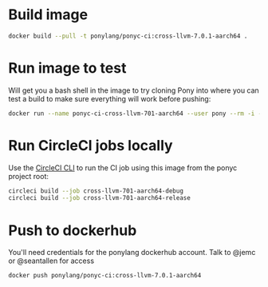 # Build image

```bash
docker build --pull -t ponylang/ponyc-ci:cross-llvm-7.0.1-aarch64 .
```

# Run image to test

Will get you a bash shell in the image to try cloning Pony into where you can test a build to make sure everything will work before pushing:

```bash
docker run --name ponyc-ci-cross-llvm-701-aarch64 --user pony --rm -i -t ponylang/ponyc-ci:cross-llvm-7.0.1-aarch64 bash
```

# Run CircleCI jobs locally

Use the [CircleCI CLI](https://circleci.com/docs/2.0/local-cli/) to run the CI job using this image
from the ponyc project root:

```bash
circleci build --job cross-llvm-701-aarch64-debug
circleci build --job cross-llvm-701-aarch64-release
```

# Push to dockerhub

You'll need credentials for the ponylang dockerhub account. Talk to @jemc or @seantallen for access

```bash
docker push ponylang/ponyc-ci:cross-llvm-7.0.1-aarch64
```
